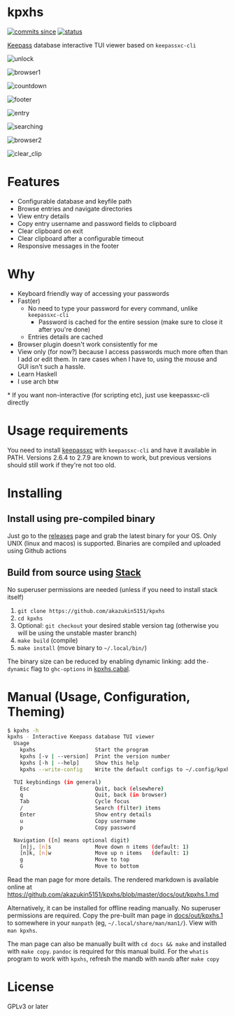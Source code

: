 # kpxhs

[![commits since](https://img.shields.io/github/commits-since/akazukin5151/kpxhs/latest)](https://GitHub.com/akazukin5151/kpxhs/commit/) [![status](https://img.shields.io/badge/status-active-green)](https://img.shields.io/badge/status-active-green)

[Keepass](https://keepass.info/) database interactive TUI viewer based on `keepassxc-cli`

![unlock](pics/unlock.png)

![browser1](pics/browser1.png)

![countdown](pics/countdown.png)

![footer](pics/responsive_footer.png)

![entry](pics/entry.png)

![searching](pics/searching.png)

![browser2](pics/browser2.png)

![clear_clip](pics/clear_clip.png)

# Features
- Configurable database and keyfile path
- Browse entries and navigate directories
- View entry details
- Copy entry username and password fields to clipboard
- Clear clipboard on exit
- Clear clipboard after a configurable timeout
- Responsive messages in the footer

# Why
- Keyboard friendly way of accessing your passwords
- Fast(er)
    - No need to type your password for every command, unlike `keepassxc-cli`
        - Password is cached for the entire session (make sure to close it after you're done)
    - Entries details are cached
- Browser plugin doesn't work consistently for me
- View only (for now?) because I access passwords much more often than I add or edit them. In rare cases when I have to, using the mouse and GUI isn't such a hassle.
- Learn Haskell
- I use arch btw

\* If you want non-interactive (for scripting etc), just use keepassxc-cli directly


# Usage requirements
You need to install [keepassxc](https://github.com/keepassxreboot/keepassxc/) with `keepassxc-cli` and have it available in PATH. Versions 2.6.4 to 2.7.9 are known to work, but previous versions should still work if they're not too old.

# Installing

## Install using pre-compiled binary

Just go to the [releases](https://github.com/akazukin5151/kpxhs/releases/) page and grab the latest binary for your OS. Only UNIX (linux and macos) is supported. Binaries are compiled and uploaded using Github actions

## Build from source using [Stack](https://docs.haskellstack.org/en/stable/README/)

No superuser permissions are needed (unless if you need to install stack itself)

1. `git clone https://github.com/akazukin5151/kpxhs`
2. `cd kpxhs`
3. Optional: `git checkout` your desired stable version tag (otherwise you will be using the unstable master branch)
4. `make build` (compile)
5. `make install` (move binary to `~/.local/bin/`)

The binary size can be reduced by enabling dynamic linking: add the`-dynamic` flag to `ghc-options` in [kpxhs.cabal](kpxhs.cabal).

# Manual (Usage, Configuration, Theming)

```sh
$ kpxhs -h
kpxhs - Interactive Keepass database TUI viewer
  Usage
    kpxhs                   Start the program
    kpxhs [-v | --version]  Print the version number
    kpxhs [-h | --help]     Show this help
    kpxhs --write-config    Write the default configs to ~/.config/kpxhs/

  TUI keybindings (in general)
    Esc                     Quit, back (elsewhere)
    q                       Quit, back (in browser)
    Tab                     Cycle focus
    /                       Search (filter) items
    Enter                   Show entry details
    u                       Copy username
    p                       Copy password

  Navigation ([n] means optional digit)
    [n]j, [n]s              Move down n items (default: 1)
    [n]k, [n]w              Move up n items   (default: 1)
    g                       Move to top
    G                       Move to bottom
```

Read the man page for more details. The rendered markdown is available online at https://github.com/akazukin5151/kpxhs/blob/master/docs/out/kpxhs.1.md

Alternatively, it can be installed for offline reading manually. No superuser permissions are required. Copy the pre-built man page in [docs/out/kpxhs.1](https://github.com/akazukin5151/kpxhs/raw/master/docs/out/kpxhs.1) to somewhere in your `manpath` (eg, `~/.local/share/man/man1/`). View with `man kpxhs`.

The man page can also be manually built with `cd docs && make` and installed with `make copy`. `pandoc` is required for this manual build. For the `whatis` program to work with `kpxhs`, refresh the mandb with `mandb` after `make copy`

# License

GPLv3 or later
